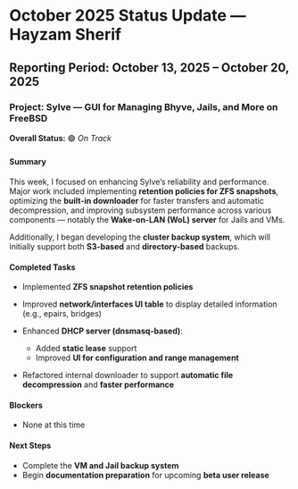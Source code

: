 # **October 2025 Status Update — Hayzam Sherif**

## **Reporting Period:** October 13, 2025 – October 20, 2025

### **Project:** Sylve — GUI for Managing Bhyve, Jails, and More on FreeBSD

**Overall Status:** 🟢 *On Track*

#### **Summary**

This week, I focused on enhancing Sylve’s reliability and performance. Major work included implementing **retention policies for ZFS snapshots**, optimizing the **built-in downloader** for faster transfers and automatic decompression, and improving subsystem performance across various components — notably the **Wake-on-LAN (WoL) server** for Jails and VMs.

Additionally, I began developing the **cluster backup system**, which will initially support both **S3-based** and **directory-based** backups.

#### **Completed Tasks**

* Implemented **ZFS snapshot retention policies**
* Improved **network/interfaces UI table** to display detailed information (e.g., epairs, bridges)
* Enhanced **DHCP server (dnsmasq-based)**:

  * Added **static lease** support
  * Improved **UI for configuration and range management**
* Refactored internal downloader to support **automatic file decompression** and **faster performance**

#### **Blockers**

* None at this time

#### **Next Steps**

* Complete the **VM and Jail backup system**
* Begin **documentation preparation** for upcoming **beta user release**